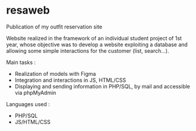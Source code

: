 # resaweb
Publication of my outfit reservation site

Website realized in the framework of an individual student project of 1st year, whose objective was to develop a website exploiting a database and allowing some simple interactions for the customer (list, search...).

Main tasks :
- Realization of models with Figma
- Integration and interactions in JS, HTML/CSS
- Displaying and sending information in PHP/SQL, by mail and accessible via phpMyAdmin

Languages used :
- PHP/SQL
- JS/HTML/CSS
